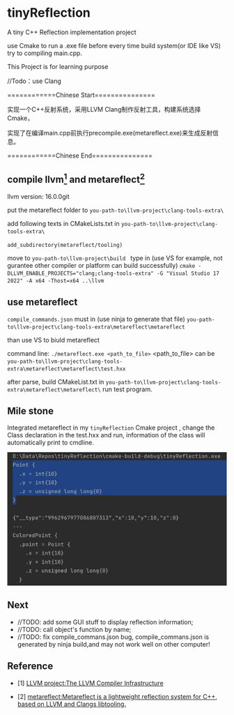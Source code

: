 # tinyReflection
A tiny C++ Reflection implementation project

use Cmake to run a .exe file before every time build system(or IDE like VS) try to compiling main.cpp.

This Project is for learning purpose

//Todo：use Clang

============Chinese Start===============

实现一个C++反射系统，采用LLVM Clang制作反射工具，构建系统选择Cmake，

实现了在编译main.cpp前执行precompile.exe(metareflect.exe)来生成反射信息。

============Chinese End===============

## compile llvm[<sup>1</sup>](#refer-anchor-1) and metareflect[<sup>2</sup>](#refer-anchor-2)

llvm version: 16.0.0git

put the metareflect folder to `you-path-to\llvm-project\clang-tools-extra\`

add following texts in CMakeLists.txt in `you-path-to\llvm-project\clang-tools-extra\`

`
add_subdirectory(metareflect/tooling)
`

move to `you-path-to\llvm-project\build `
type in (use VS for example, not gurantee other compiler or platform can build successfully)
`
cmake -DLLVM_ENABLE_PROJECTS="clang;clang-tools-extra" -G "Visual Studio 17 2022" -A x64 -Thost=x64 ..\llvm
`

## use metareflect

`compile_commands.json` 
must in (use ninja to generate that file)
 `you-path-to\llvm-project\clang-tools-extra\metareflect\metareflect`

than use VS to biuld metareflect

command line:
`./metareflect.exe <path_to_file>`
<path_to_file> can be `you-path-to\llvm-project\clang-tools-extra\metareflect\metareflect\test.hxx`

after parse, build CMakeList.txt in `you-path-to\llvm-project\clang-tools-extra\metareflect\metareflect\`
run test program.

## Mile stone
Integrated metareflect in my `tinyReflection` Cmake project , change the Class declaration in the test.hxx and run, information of the class
will automatically print to cmdline.


![img.png](.\img\img.png)

## Next
- //TODO: add some GUI stuff to display reflection information;
- //TODO: call object's function by name;
- //TODO: fix compile_commans.json bug, compile_commans.json is generated by ninja build,and may not work well on other computer!

## Reference

<!-- 这行是介绍如何在 Markdown 中增加文献引用。[<sup>1</sup>](#refer-anchor-1) -->



<div id="refer-anchor-1"></div>

- [1] [LLVM project:The LLVM Compiler Infrastructure](https://github.com/llvm/llvm-project)

<div id="refer-anchor-2"></div>

- [2] [metareflect:Metareflect is a lightweight reflection system for C++, based on LLVM and Clangs libtooling.](https://github.com/Leandros/metareflect)

